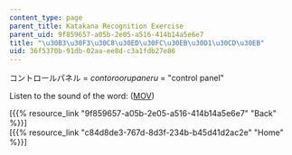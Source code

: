 ```yaml
---
content_type: page
parent_title: Katakana Recognition Exercise
parent_uid: 9f859657-a05b-2e05-a516-414b14a5e6e7
title: "\u30B3\u30F3\u30C8\u30ED\u30FC\u30EB\u30D1\u30CD\u30EB"
uid: 36f5370b-91db-02aa-ee8d-c3a1fdb27e86
---
```


コントロールパネル = _contoroorupaneru_ = "control panel"

Listen to the sound of the word: ([MOV](http://www.archive.org/download/MITRES21F.01S10_KATAKANA_EXERCISES/word12.mov))

  
\[{{% resource_link "9f859657-a05b-2e05-a516-414b14a5e6e7" "Back" %}}\]  
\[{{% resource_link "c84d8de3-767d-8d3f-234b-b45d41d2ac2e" "Home" %}}\]